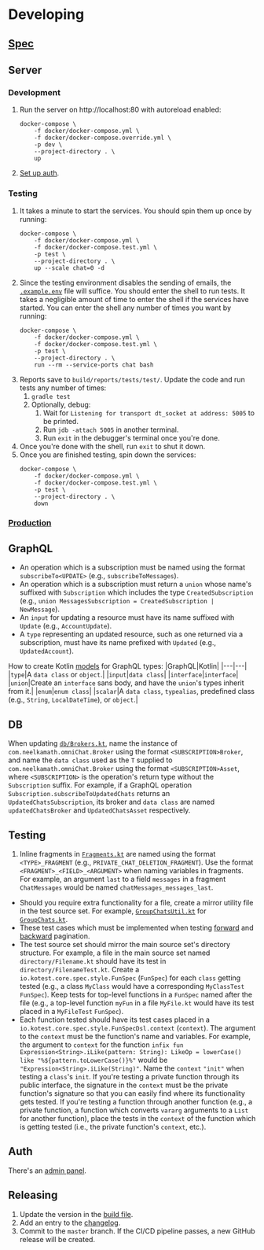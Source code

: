 # Developing

## [Spec](spec.md)

## Server

### Development

1. Run the server on http://localhost:80 with autoreload enabled:
    ```
    docker-compose \
        -f docker/docker-compose.yml \
        -f docker/docker-compose.override.yml \
        -p dev \
        --project-directory . \
        up
    ```
1. [Set up auth](auth_setup.md).

### Testing

1. It takes a minute to start the services. You should spin them up once by running:
    ```
    docker-compose \
        -f docker/docker-compose.yml \
        -f docker/docker-compose.test.yml \
        -p test \
        --project-directory . \
        up --scale chat=0 -d
    ```
1. Since the testing environment disables the sending of emails, the [`.example.env`](.example.env) file will suffice. You should enter the shell to run tests. It takes a negligible amount of time to enter the shell if the services have started. You can enter the shell any number of times you want by running:
    ```
    docker-compose \
        -f docker/docker-compose.yml \
        -f docker/docker-compose.test.yml \
        -p test \
        --project-directory . \
        run --rm --service-ports chat bash
    ```
1. Reports save to `build/reports/tests/test/`. Update the code and run tests any number of times: 
    1. `gradle test`
    1. Optionally, debug:
        1. Wait for `Listening for transport dt_socket at address: 5005` to be printed.
        1. Run `jdb -attach 5005` in another terminal.
        1. Run `exit` in the debugger's terminal once you're done. 
1. Once you're done with the shell, run `exit` to shut it down.
1. Once you are finished testing, spin down the services:
    ```
    docker-compose \
        -f docker/docker-compose.yml \
        -f docker/docker-compose.test.yml \
        -p test \
        --project-directory . \
        down
    ```

### [Production](production.md)

## GraphQL

- An operation which is a subscription must be named using the format `subscribeTo<UPDATE>` (e.g., `subscribeToMessages`).
- An operation which is a subscription must return a `union` whose name's suffixed with `Subscription` which includes the type `CreatedSubscription` (e.g., `union MessagesSubscription = CreatedSubscription | NewMessage`).
- An `input` for updating a resource must have its name suffixed with `Update` (e.g., `AccountUpdate`).
- A `type` representing an updated resource, such as one returned via a subscription, must have its name prefixed with `Updated` (e.g., `UpdatedAccount`).

How to create Kotlin [models](../src/main/kotlin/Models.kt) for GraphQL types:
    |GraphQL|Kotlin|
    |---|---|
    |`type`|A `data class` or `object`.|
    |`input`|`data class`|
    |`interface`|`interface`|
    |`union`|Create an `interface` sans body, and have the `union`'s types inherit from it.|
    |`enum`|`enum class`|
    |`scalar`|A `data class`, `typealias`, predefined class (e.g., `String`, `LocalDateTime`), or `object`.|

## DB

When updating [`db/Brokers.kt`](../src/main/kotlin/db/Brokers.kt), name the instance of `com.neelkamath.omniChat.Broker` using the format `<SUBSCRIPTION>Broker`, and name the `data class` used as the `T` supplied to `com.neelkamath.omniChat.Broker` using the format `<SUBSCRIPTION>Asset`, where `<SUBSCRIPTION>` is the operation's return type without the `Subscription` suffix. For example, if a GraphQL operation `Subscription.subscribeToUpdatedChats` returns an `UpdatedChatsSubscription`, its broker and `data class` are named `updatedChatsBroker` and `UpdatedChatsAsset` respectively.

## Testing

1. Inline fragments in [`Fragments.kt`](../src/test/kotlin/graphql/operations/Fragments.kt) are named using the format `<TYPE>_FRAGMENT` (e.g., `PRIVATE_CHAT_DELETION_FRAGMENT`). Use the format `<FRAGMENT>_<FIELD>_<ARGUMENT>` when naming variables in fragments. For example, an argument `last` to a field `messages` in a fragment `ChatMessages` would be named `chatMessages_messages_last`.
- Should you require extra functionality for a file, create a mirror utility file in the test source set. For example, [`GroupChatsUtil.kt`](../src/test/kotlin/db/tables/GroupChatsUtil.kt) for [`GroupChats.kt`](../src/main/kotlin/db/tables/GroupChats.kt).
- These test cases which must be implemented when testing [forward](ForwardPaginationTest.kt) and [backward](BackwardPaginationTest.kt) pagination.
- The test source set should mirror the main source set's directory structure. For example, a file in the main source set named `directory/Filename.kt` should have its test in `directory/FilenameTest.kt`. Create a `io.kotest.core.spec.style.FunSpec` (`FunSpec`) for each `class` getting tested (e.g., a class `MyClass` would have a corresponding `MyClassTest` `FunSpec`). Keep tests for top-level functions in a `FunSpec` named after the file (e.g., a top-level function `myFun` in a file `MyFile.kt` would have its test placed in a `MyFileTest` `FunSpec`).
- Each function tested should have its test cases placed in a `io.kotest.core.spec.style.FunSpecDsl.context` (`context`). The argument to the `context` must be the function's name and variables. For example, the argument to `context` for the function `infix fun Expression<String>.iLike(pattern: String): LikeOp = lowerCase() like "%${pattern.toLowerCase()}%"` would be `"Expression<String>.iLike(String)"`. Name the `context` `"init"` when testing a `class`'s `init`. If you're testing a private function through its public interface, the signature in the `context` must be the private function's signature so that you can easily find where its functionality gets tested. If you're testing a function through another function (e.g., a private function, a function which converts `vararg` arguments to a `List` for another function), place the tests in the `context` of the function which is getting tested (i.e., the private function's `context`, etc.). 

## Auth

There's an [admin panel](auth_admin_panel.md).

## Releasing

1. Update the version in the [build file](../build.gradle.kts).
1. Add an entry to the [changelog](CHANGELOG.md).
1. Commit to the `master` branch. If the CI/CD pipeline passes, a new GitHub release will be created.